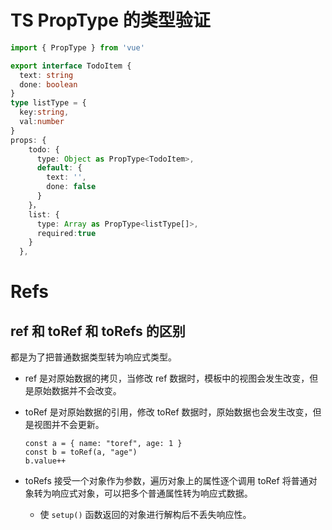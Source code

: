 # TS PropType 的类型验证

```typescript
import { PropType } from 'vue'

export interface TodoItem {
  text: string
  done: boolean
}
type listType = {
  key:string,
  val:number
}
props: {
    todo: {
      type: Object as PropType<TodoItem>,
      default: {
        text: '',
        done: false
      }
    }，
    list: {
      type: Array as PropType<listType[]>,
      required:true
    }
  },
```

# Refs

## ref 和 toRef 和 toRefs 的区别

都是为了把普通数据类型转为响应式类型。

- ref 是对原始数据的拷贝，当修改 ref 数据时，模板中的视图会发生改变，但是原始数据并不会改变。

- toRef 是对原始数据的引用，修改 toRef 数据时，原始数据也会发生改变，但是视图并不会更新。

  ```tsx
  const a = { name: "toref", age: 1 }
  const b = toRef(a, "age")
  b.value++
  ```

- toRefs 接受一个对象作为参数，遍历对象上的属性逐个调用 toRef 将普通对象转为响应式对象，可以把多个普通属性转为响应式数据。

  - 使 `setup()` 函数返回的对象进行解构后不丢失响应性。
